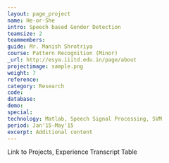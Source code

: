 ```yaml
---
layout: page_project
name: He-or-She
intro: Speech based Gender Detection
teamsize: 2
teammembers: 
guide: Mr. Manish Shrotriya
course: Pattern Recognition (Minor)
_url: http://esya.iiitd.edu.in/page/about
projectimage: sample.png
weight: 7
reference:
category: Research
code: 
database:
demo:
special:
technology: Matlab, Speech Signal Processing, SVM
period: Jan'15-May'15
excerpt: Additional content
---
```

Link to Projects, Experience
Transcript Table